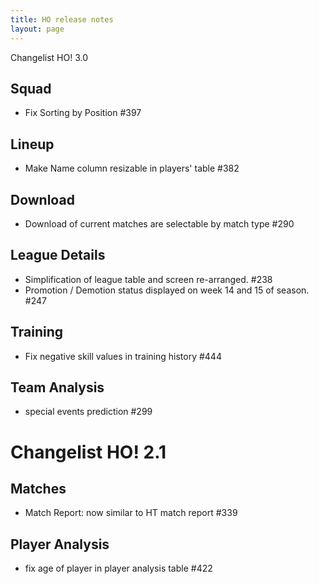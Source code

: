```yaml
---
title: HO release notes
layout: page
---
```


Changelist HO! 3.0

## Squad
  - Fix Sorting by Position #397

## Lineup
  - Make Name column resizable in players' table #382

## Download
  - Download of current matches are selectable by match type  #290

## League Details
 - Simplification of league table and screen re-arranged. #238
 - Promotion / Demotion status displayed on week 14 and 15 of season. #247

## Training 
 - Fix negative skill values in training history #444


## Team Analysis
  - special events prediction #299

Changelist HO! 2.1
====================


## Matches
  - Match Report: now similar to HT match report  #339

## Player Analysis
  - fix age of player in player analysis table #422
